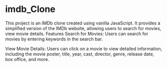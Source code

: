 # imdb_Clone
This project is an IMDb clone created using vanilla JavaScript. It provides a simplified version of the IMDb website, allowing users to search for movies, view movie details.
Features
Search for Movies: Users can search for movies by entering keywords in the search bar.

View Movie Details: Users can click on a movie to view detailed information, including the movie poster, title, year, cast, director, genre, release date, box office, and more.


